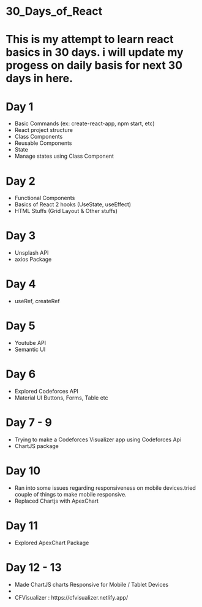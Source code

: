 # 30_Days_of_React

# This is my attempt to learn react basics in 30 days. i will update my progess on daily basis for next 30 days in here.

# Day 1

<ul>
  <li> Basic Commands (ex: create-react-app, npm start, etc) </li>
  <li> React project structure </li>
  <li> Class Components </li>
  <li> Reusable Components </li>
  <li> State </li>
  <li> Manage states using Class Component </li>
</ul>

# Day 2

<ul>
  <li> Functional Components </li>
  <li> Basics of React 2 hooks (UseState, useEffect) </li>
  <li> HTML Stuffs (Grid Layout & Other stuffs) </li>
</ul>

# Day 3

<ul>
  <li> Unsplash API </li>
  <li> axios Package </li>
</ul>

# Day 4

<ul>
  <li> useRef, createRef</li>
</ul>

# Day 5

<ul>
  <li> Youtube API </li>
  <li> Semantic UI </li>
</ul>

# Day 6

<ul>
  <li> Explored Codeforces API </li>
  <li> Material UI Buttons, Forms, Table etc</li>
</ul>

# Day 7 - 9

<ul>
  <li> Trying to make a Codeforces Visualizer app using Codeforces Api </li>
  <li> ChartJS package </li>
</ul>

# Day 10

<ul>
  <li> Ran into some issues regarding responsiveness on mobile devices.tried couple of things to make mobile responsive. </li>
  <li> Replaced Chartjs with ApexChart </li>
</ul>

# Day 11

<ul>
  <li> Explored ApexChart Package</li>
</ul>

# Day 12 - 13

<ul> 
   <li> Made ChartJS charts Responsive for Mobile / Tablet Devices <li>
   <li> CFVisualizer : https://cfvisualizer.netlify.app/ </li>
</ul>
